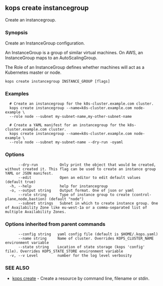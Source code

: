 
<!--- This file is automatically generated by make gen-cli-docs; changes should be made in the go CLI command code (under cmd/kops) -->

## kops create instancegroup

Create an instancegroup.

### Synopsis

Create an InstanceGroup configuration.

 An InstanceGroup is a group of similar virtual machines. On AWS, an InstanceGroup maps to an AutoScalingGroup.

 The Role of an InstanceGroup defines whether machines will act as a Kubernetes master or node.

```
kops create instancegroup INSTANCE_GROUP [flags]
```

### Examples

```
  # Create an instancegroup for the k8s-cluster.example.com cluster.
  kops create instancegroup --name=k8s-cluster.example.com node-example \
  --role node --subnet my-subnet-name,my-other-subnet-name
  
  # Create a YAML manifest for an instancegroup for the k8s-cluster.example.com cluster.
  kops create instancegroup --name=k8s-cluster.example.com node-example \
  --role node --subnet my-subnet-name --dry-run -oyaml
```

### Options

```
      --dry-run          Only print the object that would be created, without created it. This flag can be used to create an instance group YAML or JSON manifest.
      --edit             Open an editor to edit default values (default true)
  -h, --help             help for instancegroup
  -o, --output string    Output format. One of json or yaml
      --role string      Type of instance group to create (control-plane,node,bastion) (default "node")
      --subnet strings   Subnet in which to create instance group. One of Availability Zone like eu-west-1a or a comma-separated list of multiple Availability Zones.
```

### Options inherited from parent commands

```
      --config string   yaml config file (default is $HOME/.kops.yaml)
      --name string     Name of cluster. Overrides KOPS_CLUSTER_NAME environment variable
      --state string    Location of state storage (kops 'config' file). Overrides KOPS_STATE_STORE environment variable
  -v, --v Level         number for the log level verbosity
```

### SEE ALSO

* [kops create](kops_create.md)	 - Create a resource by command line, filename or stdin.


